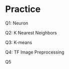 # Practice  
Q1: Neuron                                              
                     
Q2: K Nearest Neighbors           
                                   
Q3: K-means 
                        
Q4: TF Image Preprocessing                          
           
Q5                   
      
  
 
